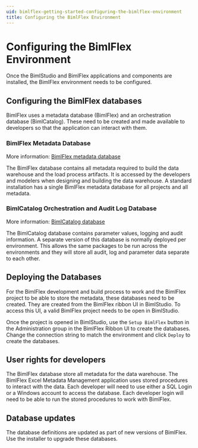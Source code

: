 ```yaml
---
uid: bimlflex-getting-started-configuring-the-bimlflex-environment
title: Configuring the BimlFlex Environment
---
```

# Configuring the BimlFlex Environment

<!-- TODO: Delete as not applicable in current process anymore -->

Once the BimlStudio and BimlFlex applications and components are installed, the BimlFlex environment needs to be configured.

## Configuring the BimlFlex databases

BimlFlex uses a metadata database (BimlFlex) and an orchestration database (BimlCatalog). These need to be created and made available to developers so that the application can interact with them.

### BimlFlex Metadata Database

More information: [BimlFlex metadata database](xref:bimlflex-database)

The BimlFlex database contains all metadata required to build the data warehouse and the load process artifacts. It is accessed by the developers and modelers when designing and building the data warehouse. A standard installation has a single BimlFlex metadata database for all projects and all metadata.

### BimlCatalog Orchestration and Audit Log Database

More information: [BimlCatalog database](xref:bimlcatalog-database)

The BimlCatalog database contains parameter values, logging and audit information. A separate version of this database is normally deployed per environment. This allows the same packages to be run across the environments and they will store all audit, log and parameter data separate to each other.

## Deploying the Databases

For the BimlFlex development and build process to work and the BimlFlex project to be able to store the metadata, these databases need to be created. They are created from the BimlFlex ribbon UI in BimlStudio. To access this UI, a valid BimlFlex project needs to be open in BimlStudio.

Once the project is opened in BimlStudio, use the `Setup BimlFlex` button in the Administration group in the BimlFlex Ribbon UI to create the databases. Change the connection string to match the environment and click `Deploy` to create the databases.

## User rights for developers

The BimlFlex database store all metadata for the data warehouse. The BimlFlex Excel Metadata Management application uses stored procedures to interact with the data. Each developer will need to use either a SQL Login or a Windows account to access the database. Each developer login will need to be able to run the stored procedures to work with BimlFlex.

## Database updates

The database definitions are updated as part of new versions of BimlFlex. Use the installer to upgrade these databases.